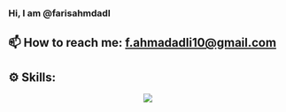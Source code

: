 ### Hi, I am @farisahmdadl

## 📫 How to reach me: f.ahmadadli10@gmail.com

## ⚙️ Skills:
<p align="center">
  <a href="https://skillicons.dev">
    <img src="https://skillicons.dev/icons?i=html,css,js,sass,tailwind,react,angular,java,golang,php,cs,py" />
  </a>
</p>
